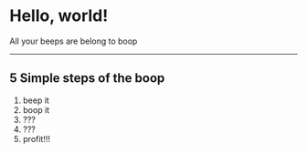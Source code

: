 # Hello, world!

All your beeps are belong to boop

---

## 5 Simple steps of the boop

1. beep it
2. boop it
3. ???
4. ???
5. profit!!!
